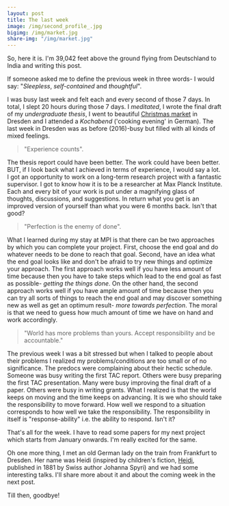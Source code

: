 ```yaml
---
layout: post
title: The last week
image: /img/second_profile_.jpg
bigimg: /img/market.jpg
share-img: "/img/market.jpg"
---
```

So, here it is. I'm 39,042 feet above the ground flying from Deutschland to India and writing this post. 

If someone asked me to define the previous week in three words- I would say: "_Sleepless_, _self-contained_ and _thoughtful_".

I was busy last week and felt each and every second of those 7 days. In total, I slept 20 hours during those 7 days. I _meditated_, I wrote the final draft of my _undergraduate thesis_, I went to beautiful [Christmas market](https://en.wikipedia.org/wiki/Striezelmarkt "Striezelmarkt") in Dresden and I attended a _Kochabend_ ('cooking evening' in German). The last week in Dresden was as before (2016)-busy but filled with all kinds of mixed feelings.

>"Experience counts".

The thesis report could have been better. The work could have been better. BUT, if I look back what I achieved in terms of experience, I would say a lot. I got an opportunity to work on a long-term research project with a fantastic supervisor. I got to know how it is to be a researcher at Max Planck Institute. Each and every bit of your work is put under a magnifying glass of thoughts, discussions, and suggestions. In return what you get is an improved version of yourself than what you were 6 months back. Isn't that good?

>"Perfection is the enemy of done".

What I learned during my stay at MPI is that there can be two approaches by which you can complete your project. First, choose the end goal and do whatever needs to be done to reach that goal. Second, have an idea what the end goal looks like and don't be afraid to try new things and optimize your approach. The first approach works well if you have less amount of time because then you have to take steps which lead to the end goal as fast as possible- _getting the things done_. On the other hand, the second approach works well if you have ample amount of time because then you can try all sorts of things to reach the end goal and may discover something new as well as get an optimum result- _more towards perfection_. The moral is that we need to guess how much amount of time we have on hand and work accordingly. 

>"World has more problems than yours. Accept responsibility and be accountable." 

The previous week I was a bit stressed but when I talked to people about their problems I realized my problems/conditions are too small or of no significance. The predocs were complaining about their hectic schedule. Someone was busy writing the first TAC report. Others were busy preparing the first TAC presentation. Many were busy improving the final draft of a paper. Others were busy in writing grants. What I realized is that the world keeps on moving and the time keeps on advancing. It is we who should take the responsibility to move forward. How well we respond to a situation corresponds to how well we take the responsibility. The responsibility in itself is "response-ability" i.e. the ability to respond. Isn't it?

That's all for the week. I have to read some papers for my next project which starts from January onwards. I'm really excited for the same.

Oh one more thing, I  met an old German lady on the train from Frankfurt to Dresden. Her name was Heidi (inspired by children's fiction, [Heidi](https://en.wikipedia.org/wiki/Heidi "Book"), published in 1881 by Swiss author Johanna Spyri) and we had some interesting talks. I'll share more about it and about the coming week in the next post. 

Till then, goodbye! 
